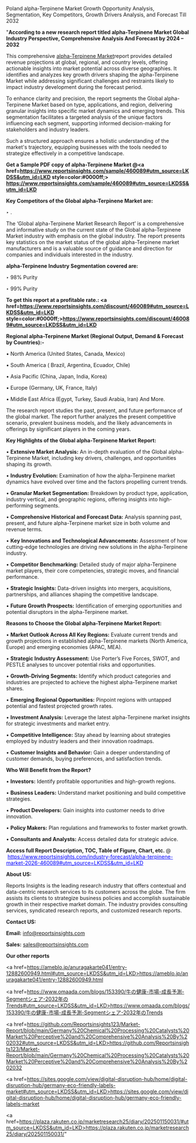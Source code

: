 Poland alpha-Terpinene Market Growth Opportunity Analysis, Segmentation, Key Competitors, Growth Drivers Analysis, and Forecast Till 2032

"<strong>According to a new research report titled alpha-Terpinene Market Global Industry Perspective, Comprehensive Analysis And Forecast by 2024 – 2032</strong>

This comprehensive <a href=https://www.reportsinsights.com/sample/460089>alpha-Terpinene Market</a>report provides detailed revenue projections at global, regional, and country levels, offering actionable insights into market potential across diverse geographies. It identifies and analyzes key growth drivers shaping the alpha-Terpinene Market while addressing significant challenges and restraints likely to impact industry development during the forecast period.

To enhance clarity and precision, the report segments the Global alpha-Terpinene Market based on type, applications, and region, delivering granular insights into specific market dynamics and emerging trends. This segmentation facilitates a targeted analysis of the unique factors influencing each segment, supporting informed decision-making for stakeholders and industry leaders.

Such a structured approach ensures a holistic understanding of the market's trajectory, equipping businesses with the tools needed to strategize effectively in a competitive landscape.

<strong>Get a Sample PDF copy of alpha-Terpinene Market </strong><strong>@<a href=https://www.reportsinsights.com/sample/460089#utm_source=LKDSS&utm_id=LKD style=color:#0000ff;> https://www.reportsinsights.com/sample/460089#utm_source=LKDSS&utm_id=LKD</a></strong></font>

<strong>Key Competitors of the Global alpha-Terpinene Market are:</strong>

‣ .

The ‘Global alpha-Terpinene Market Research Report’ is a comprehensive and informative study on the current state of the Global alpha-Terpinene Market industry with emphasis on the global industry. The report presents key statistics on the market status of the global alpha-Terpinene market manufacturers and is a valuable source of guidance and direction for companies and individuals interested in the industry.

<strong>alpha-Terpinene Industry Segmentation covered are:</strong>

‣ 98% Purity

‣ 99% Purity

<strong>To get this report at a profitable rate.: <a href=https://www.reportsinsights.com/discount/460089#utm_source=LKDSS&utm_id=LKD style=color:#0000ff;>https://www.reportsinsights.com/discount/460089#utm_source=LKDSS&utm_id=LKD</a></strong></font>

<strong>Regional alpha-Terpinene Market (Regional Output, Demand &amp; Forecast by Countries):-</strong>

• North America (United States, Canada, Mexico)

• South America ( Brazil, Argentina, Ecuador, Chile)

• Asia Pacific (China, Japan, India, Korea)

• Europe (Germany, UK, France, Italy)

• Middle East Africa (Egypt, Turkey, Saudi Arabia, Iran) And More.

The research report studies the past, present, and future performance of the global market. The report further analyzes the present competitive scenario, prevalent business models, and the likely advancements in offerings by significant players in the coming years.

<strong>Key Highlights of the Global alpha-Terpinene Market Report:</strong>

• <strong>Extensive Market Analysis:</strong> An in-depth evaluation of the Global alpha-Terpinene Market, including key drivers, challenges, and opportunities shaping its growth.

• <strong>Industry Evolution:</strong> Examination of how the alpha-Terpinene market dynamics have evolved over time and the factors propelling current trends.

• <strong>Granular Market Segmentation:</strong> Breakdown by product type, application, industry vertical, and geographic regions, offering insights into high-performing segments.

• <strong>Comprehensive Historical and Forecast Data:</strong> Analysis spanning past, present, and future alpha-Terpinene market size in both volume and revenue terms.

• <strong>Key Innovations and Technological Advancements:</strong> Assessment of how cutting-edge technologies are driving new solutions in the alpha-Terpinene industry.

• <strong>Competitor Benchmarking:</strong> Detailed study of major alpha-Terpinene market players, their core competencies, strategic moves, and financial performance.

• <strong>Strategic Insights:</strong> Data-driven insights into mergers, acquisitions, partnerships, and alliances shaping the competitive landscape.

• <strong>Future Growth Prospects:</strong> Identification of emerging opportunities and potential disruptors in the alpha-Terpinene market.

<strong>Reasons to Choose the Global alpha-Terpinene Market Report:</strong>

• <strong>Market Outlook Across All Key Regions:</strong> Evaluate current trends and growth projections in established alpha-Terpinene markets (North America, Europe) and emerging economies (APAC, MEA).

• <strong>Strategic Industry Assessment:</strong> Use Porter’s Five Forces, SWOT, and PESTLE analyses to uncover potential risks and opportunities.

• <strong>Growth-Driving Segments:</strong> Identify which product categories and industries are projected to achieve the highest alpha-Terpinene market shares.

• <strong>Emerging Regional Opportunities:</strong> Pinpoint regions with untapped potential and fastest projected growth rates.

• <strong>Investment Analysis:</strong> Leverage the latest alpha-Terpinene market insights for strategic investments and market entry.

• <strong>Competitive Intelligence:</strong> Stay ahead by learning about strategies employed by industry leaders and their innovation roadmaps.

• <strong>Customer Insights and Behavior:</strong> Gain a deeper understanding of customer demands, buying preferences, and satisfaction trends.

<strong>Who Will Benefit from the Report?</strong>

• <strong>Investors:</strong> Identify profitable opportunities and high-growth regions.

• <strong>Business Leaders:</strong> Understand market positioning and build competitive strategies.

• <strong>Product Developers:</strong> Gain insights into customer needs to drive innovation.

• <strong>Policy Makers:</strong> Plan regulations and frameworks to foster market growth.

• <strong>Consultants and Analysts:</strong> Access detailed data for strategic advice.
</ul>
<strong>Access full Report Description, TOC, Table of Figure, Chart, etc. </strong>@  <a href=https://www.reportsinsights.com/industry-forecast/alpha-terpinene-market-2026-460089#utm_source=LKDSS&utm_id=LKD style=color:#0000ff;>https://www.reportsinsights.com/industry-forecast/alpha-terpinene-market-2026-460089#utm_source=LKDSS&utm_id=LKD</a></font>

<strong><strong>About US</strong>:</strong>

Reports Insights is the leading research industry that offers contextual and data-centric research services to its customers across the globe. The firm assists its clients to strategize business policies and accomplish sustainable growth in their respective market domain. The industry provides consulting services, syndicated research reports, and customized research reports.

<strong>Contact US:</strong>

<p class=""""><b>Email:</b> <a href=mailto:info@reportsinsights.com>info@reportsinsights.com</a></p>
<p class=""""><b>Sales:</b> <a href=mailto:sales@reportsinsights.com>sales@reportsinsights.com</a></p>

<strong>Our other reports</strong>

<a href=https://ameblo.jp/anuragakarte041/entry-12882600949.html#utm_source=LKDSS&utm_id=LKD>https://ameblo.jp/anuragakarte041/entry-12882600949.html</a>

<a href=https://www.omaada.com/blogs/153390/牛の健康-市場-成長予測-Segmentシェア-2032年のTrends#utm_source=LKDSS&utm_id=LKD>https://www.omaada.com/blogs/153390/牛の健康-市場-成長予測-Segmentシェア-2032年のTrends</a>

<a href=https://github.com/Reportsinsights123/Market-Report/blob/main/Germany%20Chemical%20Processing%20Catalysts%20Market%20Perceptive%20and%20Comprehensive%20Analysis%20By%202032#utm_source=LKDSS&utm_id=LKD>https://github.com/Reportsinsights123/Market-Report/blob/main/Germany%20Chemical%20Processing%20Catalysts%20Market%20Perceptive%20and%20Comprehensive%20Analysis%20By%202032</a>

<a href=https://sites.google.com/view/digital-disruption-hub/home/digital-disruption-hub/germany-eco-friendly-labels-market#utm_source=LKDSS&utm_id=LKD>https://sites.google.com/view/digital-disruption-hub/home/digital-disruption-hub/germany-eco-friendly-labels-market</a>

<a href=https://plaza.rakuten.co.jp/marketresearch25/diary/202501150031/#utm_source=LKDSS&utm_id=LKD>https://plaza.rakuten.co.jp/marketresearch25/diary/202501150031/</a>"
